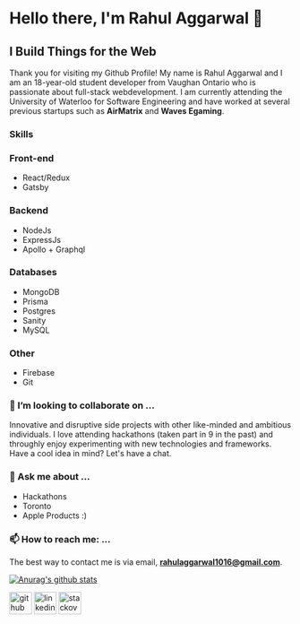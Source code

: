 # Hello there, I'm Rahul Aggarwal 👋
## I Build Things for the Web
Thank you for visiting my Github Profile! My name is Rahul Aggarwal and I am an 18-year-old student developer from Vaughan Ontario who is passionate about full-stack webdevelopment. I am currently attending the University of Waterloo for Software Engineering and have worked at several previous startups such as **AirMatrix** and **Waves Egaming**. 

### Skills

### Front-end
* React/Redux 
* Gatsby

### Backend 
* NodeJs
* ExpressJs
* Apollo + Graphql

### Databases 
* MongoDB
* Prisma
* Postgres
* Sanity
* MySQL

### Other
* Firebase
* Git

### 👯 I’m looking to collaborate on ...

Innovative and disruptive side projects with other like-minded and ambitious individuals. I love attending hackathons (taken part in 9 in the past) and throughly enjoy experimenting with new technologies and frameworks. Have a cool idea in mind? Let's have a chat. 

### 💬 Ask me about ...

- Hackathons
- Toronto
- Apple Products :)

### 📫 How to reach me: ...

The best way to contact me is via email, **rahulaggarwal1016@gmail.com**.

[![Anurag's github stats](https://github-readme-stats.vercel.app/api?username=RahulAggarwal1016)](https://github.com/anuraghazra/github-readme-stats)

[<img src='https://cdn.jsdelivr.net/npm/simple-icons@3.0.1/icons/github.svg' alt='github' height='40'>](https://github.com/RahulAggarwal1016)  [<img src='https://cdn.jsdelivr.net/npm/simple-icons@3.0.1/icons/linkedin.svg' alt='linkedin' height='40'>](https://www.linkedin.com/in/rahul1016/)  [<img src='https://cdn.jsdelivr.net/npm/simple-icons@3.0.1/icons/stackoverflow.svg' alt='stackoverflow' height='40'>](https://stackoverflow.com/users/13688867)  


